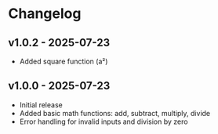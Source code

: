 # Changelog

## v1.0.2 - 2025-07-23
- Added square function (a²)

## v1.0.0 - 2025-07-23
- Initial release
- Added basic math functions: add, subtract, multiply, divide
- Error handling for invalid inputs and division by zero

